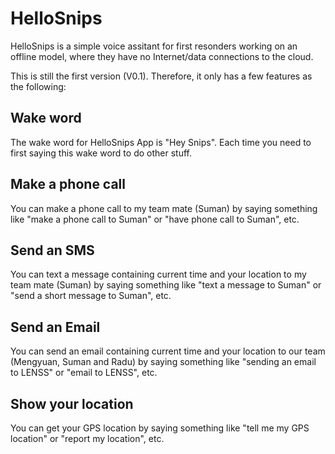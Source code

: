 # HelloSnips
HelloSnips is a simple voice assitant for first resonders working on an offline model, where they have no Internet/data connections to the cloud.

This is still the first version (V0.1). Therefore, it only has a few features as the following:

## Wake word
The wake word for HelloSnips App is "Hey Snips". Each time you need to first saying this wake word to do other stuff.

## Make a phone call
You can make a phone call to my team mate (Suman) by saying something like "make a phone call to Suman" or "have phone call to Suman", etc.

## Send an SMS
You can text a message containing current time and your location to my team mate (Suman) by saying something like "text a message to Suman" or "send a short message to Suman", etc.

## Send an Email
You can send an email containing current time and your location to our team (Mengyuan, Suman and Radu) by saying something like "sending an email to LENSS" or "email to LENSS", etc.

## Show your location
You can get your GPS location by saying something like "tell me my GPS location" or "report my location", etc.

